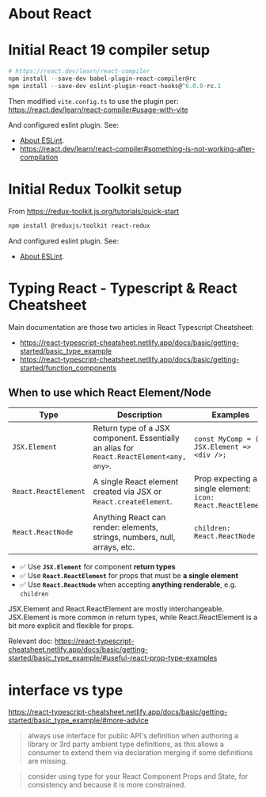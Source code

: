 # About React

# Initial React 19 compiler setup

``` powershell
# https://react.dev/learn/react-compiler
npm install --save-dev babel-plugin-react-compiler@rc 
npm install --save-dev eslint-plugin-react-hooks@^6.0.0-rc.1
```

Then modified `vite.config.ts` to use the plugin per:
  https://react.dev/learn/react-compiler#usage-with-vite

And configured eslint plugin. See:

- [About ESLint](about_eslint.md#initial-eslint-config-setup).
- https://react.dev/learn/react-compiler#something-is-not-working-after-compilation

# Initial Redux Toolkit setup

From https://redux-toolkit.js.org/tutorials/quick-start

```powershell
npm install @reduxjs/toolkit react-redux
```

And configured eslint plugin. See:

- [About ESLint](about_eslint.md#initial-eslint-config-setup).

# Typing React - Typescript & React Cheatsheet

Main documentation are those two articles in React Typescript Cheatsheet:

- https://react-typescript-cheatsheet.netlify.app/docs/basic/getting-started/basic_type_example
- https://react-typescript-cheatsheet.netlify.app/docs/basic/getting-started/function_components

## When to use which React Element/Node

| Type                   | Description                                    | Examples                                               |
|------------------------|------------------------------------------------|--------------------------------------------------------|
| `JSX.Element`          | Return type of a JSX component. Essentially an alias for `React.ReactElement<any, any>`. | `const MyComp = (): JSX.Element => <div />;`          |
| `React.ReactElement`   | A single React element created via JSX or `React.createElement`. | Prop expecting a single element: `icon: React.ReactElement` |
| `React.ReactNode`      | Anything React can render: elements, strings, numbers, null, arrays, etc. | `children: React.ReactNode`                           |

- ✅ Use **`JSX.Element`** for component **return types**  
- ✅ Use **`React.ReactElement`** for props that must be **a single element**  
- ✅ Use **`React.ReactNode`** when accepting **anything renderable**, e.g. `children`  

JSX.Element and React.ReactElement are mostly interchangeable.
JSX.Element is more common in return types, while React.ReactElement is a bit more explicit and flexible for props.

Relevant doc:
https://react-typescript-cheatsheet.netlify.app/docs/basic/getting-started/basic_type_example/#useful-react-prop-type-examples

# interface vs type

https://react-typescript-cheatsheet.netlify.app/docs/basic/getting-started/basic_type_example/#more-advice

> always use interface for public API's definition when authoring a library or 3rd party ambient type definitions,
> as this allows a consumer to extend them via declaration merging if some definitions are missing.

> consider using type for your React Component Props and State, for consistency and because it is more constrained.
